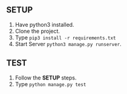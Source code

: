 ## SETUP
1. Have python3 installed.
2. Clone the project.
3. Type `pip3 install -r requirements.txt`
4. Start Server `python3 manage.py runserver`.

## TEST
1. Follow the **SETUP** steps.
2. Type `python manage.py test`
